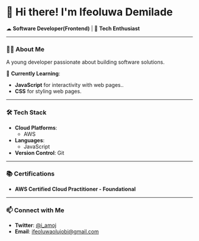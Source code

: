 # 👋 Hi there! I'm Ifeoluwa Demilade  

☁ **Software Developer(Frontend)** | 🚀 **Tech Enthusiast** 

---

### 👨‍💻 About Me

A young developer passionate about building software solutions.

🌱 **Currently Learning**:  
- **JavaScript** for interactivity with web pages..  
- **CSS** for styling web pages.


---

### 🛠️ Tech Stack

- **Cloud Platforms**:  
  - AWS  
- **Languages**:  
  - JavaScript  
- **Version Control**: Git  

---

### 📚 Certifications 
- **AWS Certified Cloud Practitioner - Foundational**

---

### 📫 Connect with Me  
- **Twitter**: [@i_amoj](https://x.com/i_amoj)  
- **Email**: ifeoluwaolujobi@gmail.com

<!---
OIDemi/OIDemi is a ✨ special ✨ repository because its `README.md` (this file) appears on your GitHub profile.
You can click the Preview link to take a look at your changes.
--->
